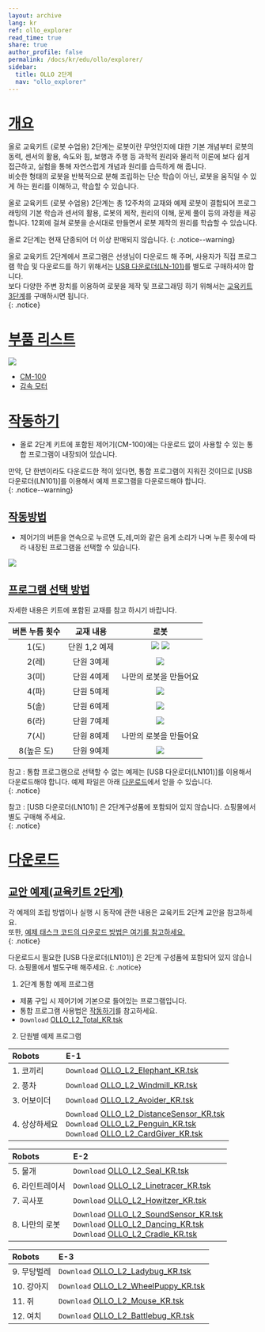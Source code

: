 ```yaml
---
layout: archive
lang: kr
ref: ollo_explorer
read_time: true
share: true
author_profile: false
permalink: /docs/kr/edu/ollo/explorer/
sidebar:
  title: OLLO 2단계
  nav: "ollo_explorer"
---
```


# [개요](#개요)

올로 교육키트 (로봇 수업용) 2단계는 로봇이란 무엇인지에 대한 기본 개념부터 로봇의 동력, 센서의 활용, 속도와 힘, 보행과 주행 등 과학적 원리와 물리적 이론에 보다 쉽게 접근하고, 실험을 통해 자연스럽게 개념과 원리를 습득하게 해 줍니다.  
비슷한 형태의 로봇을 반복적으로 분해 조립하는 단순 학습이 아닌, 로봇을 움직일 수 있게 하는 원리를 이해하고, 학습할 수 있습니다.

올로 교육키트 (로봇 수업용) 2단계는 총 12주차의 교재와 예제 로봇이 결합되어 프로그래밍의 기본 학습과 센서의 활용, 로봇의 제작, 원리의 이해, 문제 풀이 등의 과정을 제공합니다. 12회에 걸쳐 로봇을 순서대로 만들면서 로봇 제작의 원리를 학습할 수 있습니다.

올로 2단계는 현재 단종되어 더 이상 판매되지 않습니다.
{: .notice--warning}


올로 교육키트 2단계에서 프로그램은 선생님이 다운로드 해 주며, 사용자가 직접 프로그램 학습 및 다운로드를 하기 위해서는 [USB 다운로더(LN-101)]를 별도로 구매하셔야 합니다.  
보다 다양한 주변 장치를 이용하여 로봇을 제작 및 프로그래밍 하기 위해서는 [교육키트 3단계]를 구매하시면 됩니다.  
{: .notice}

# [부품 리스트](#부품-리스트)

 ![](/assets/images/edu/ollo/edu_2nd_partlist_kr.png)

- [CM-100]
- [감속 모터]

# [작동하기](#작동하기)

- 올로 2단계 키트에 포함된 제어기(CM-100)에는 다운로드 없이 사용할 수 있는 통합 프로그램이 내장되어 있습니다.

만약, 단 한번이라도 다운로드한 적이 있다면, 통합 프로그램이 지워진 것이므로 [USB 다운로더(LN101)]를 이용해서 예제 프로그램을 다운로드해야 합니다.  
{: .notice--warning}

## [작동방법](#작동방법)
- 제어기의 버튼을 연속으로 누르면 도,레,미와 같은 음계 소리가 나며 누른 횟수에 따라 내장된 프로그램을 선택할 수 있습니다.  

 ![](/assets/images/edu/ollo/ollo_2ndoperation_kr.jpg)

## [프로그램 선택 방법](#프로그램-선택-방법)
자세한 내용은 키트에 포함된 교재를 참고 하시기 바랍니다.

|버튼 누름 횟수|교재 내용|로봇|
| :-----: | :-----: | :-----: |
|1(도)|단원 1,2 예제| ![](/assets/images/edu/ollo/2-1.elephant_kr.jpg) ![](/assets/images/edu/ollo/2-2._windmill_kr.jpg)|
|2(레)|단원 3예제| ![](/assets/images/edu/ollo/2-3._introduce_robot_kr.jpg)|
|3(미)|단원 4예제|나만의 로봇을 만들어요|
|4(파)|단원 5예제| ![](/assets/images/edu/ollo/2-4._fur_seal_kr.jpg)|
|5(솔)|단원 6예제| ![](/assets/images/edu/ollo/2-6._car_kr.jpg)|
|6(라)|단원 7예제| ![](/assets/images/edu/ollo/2-9._howitzer_kr.jpg)|
|7(시)|단원 8예제|나만의 로봇을 만들어요|
|8(높은 도)|단원 9예제| ![](/assets/images/edu/ollo/2-11._linetracing_ladybird_kr.jpg)|

참고 : 통합 프로그램으로 선택할 수 없는 예제는 [USB 다운로더(LN101)]를 이용해서 다운로드해야 합니다.
예제 파일은 아래 [다운로드](#다운로드)에서 얻을 수 있습니다.  
{: .notice}  

참고 : [USB 다운로더(LN101)] 은 2단계구성품에 포함되어 있지 않습니다. 쇼핑몰에서 별도 구매해 주세요.   
{: .notice}

# [다운로드](#다운로드)
## [교안 예제(교육키트 2단계)](#교안-예제교육키트-2단계)

각 예제의 조립 방법이나 실행 시 동작에 관한 내용은 교육키트 2단계 교안을 참고하세요.   
또한, [예제 태스크 코드의 다운로드 방법은 여기를 참고하세요.]  
{: .notice}  

다운로드시 필요한 [USB 다운로더(LN101)] 은 2단계 구성품에 포함되어 있지 않습니다. 쇼핑몰에서 별도구매 해주세요.
{: .notice}


1. 2단계 통합 예제 프로그램  
 - 제품 구입 시 제어기에 기본으로 들어있는 프로그램입니다.
 - 통합 프로그램 사용법은 [작동하기]를 참고하세요.
 - `Download` [OLLO_L2_Total_KR.tsk]

2. 단원별 예제 프로그램

|Robots|E-1|
| :----- | :----- |
|1. 코끼리|`Download` [OLLO_L2_Elephant_KR.tsk]|
|2. 풍차|`Download` [OLLO_L2_Windmill_KR.tsk]|
|3. 어보이더|`Download` [OLLO_L2_Avoider_KR.tsk]|
|4. 상상하세요|`Download` [OLLO_L2_DistanceSensor_KR.tsk]<br />`Download` [OLLO_L2_Penguin_KR.tsk]<br />`Download` [OLLO_L2_CardGiver_KR.tsk]|

|Robots|E-2|
| :----- | :----- |
|5. 물개|`Download` [OLLO_L2_Seal_KR.tsk]|
|6. 라인트레이서|`Download` [OLLO_L2_Linetracer_KR.tsk]|
|7. 곡사포|`Download` [OLLO_L2_Howitzer_KR.tsk]|
|8. 나만의 로봇|`Download` [OLLO_L2_SoundSensor_KR.tsk]<br />`Download` [OLLO_L2_Dancing_KR.tsk]<br />`Download` [OLLO_L2_Cradle_KR.tsk]|

|Robots|E-3|
| :----- | :----- |
|9. 무당벌레|`Download` [OLLO_L2_Ladybug_KR.tsk]|
|10. 강아지|`Download` [OLLO_L2_WheelPuppy_KR.tsk]|
|11. 쥐|`Download` [OLLO_L2_Mouse_KR.tsk]|
|12. 여치|`Download` [OLLO_L2_Battlebug_KR.tsk]|

[OLLO_L2_Elephant_KR.tsk]: http://support.robotis.com/ko/baggage_files/ollo/edu_2nd/ollo_l2_elephant_kr.tsk
[OLLO_L2_Windmill_KR.tsk]: http://support.robotis.com/ko/baggage_files/ollo/edu_2nd/ollo_l2_windmill_kr.tsk
[OLLO_L2_Avoider_KR.tsk]: http://support.robotis.com/ko/baggage_files/ollo/edu_2nd/ollo_l2_avoider_kr.tsk
[OLLO_L2_DistanceSensor_KR.tsk]: http://support.robotis.com/ko/baggage_files/ollo/edu_2nd/ollo_l2_distancesensor_kr.tsk
[OLLO_L2_Penguin_KR.tsk]: http://support.robotis.com/ko/baggage_files/ollo/edu_2nd/ollo_l2_penguin_kr.tsk
[OLLO_L2_CardGiver_KR.tsk]: http://support.robotis.com/ko/baggage_files/ollo/edu_2nd/ollo_l2_cardgiver_kr.tsk
[OLLO_L2_Seal_KR.tsk]: http://support.robotis.com/ko/baggage_files/ollo/edu_2nd/ollo_l2_seal_kr.tsk
[OLLO_L2_Linetracer_KR.tsk]: http://support.robotis.com/ko/baggage_files/ollo/edu_2nd/ollo_l2_linetracer_kr.tsk
[OLLO_L2_Howitzer_KR.tsk]: http://support.robotis.com/ko/baggage_files/ollo/edu_2nd/ollo_l2_howitzer_kr.tsk
[OLLO_L2_SoundSensor_KR.tsk]: http://support.robotis.com/ko/baggage_files/ollo/edu_2nd/ollo_l2_soundsensor_kr.tsk
[OLLO_L2_Dancing_KR.tsk]: http://support.robotis.com/ko/baggage_files/ollo/edu_2nd/ollo_l2_dancing_kr.tsk
[OLLO_L2_Cradle_KR.tsk]: http://support.robotis.com/ko/baggage_files/ollo/edu_2nd/ollo_l2_cradle_kr.tsk
[OLLO_L2_Ladybug_KR.tsk]: http://support.robotis.com/ko/baggage_files/ollo/edu_2nd/ollo_l2_ladybug_kr.tsk
[OLLO_L2_WheelPuppy_KR.tsk]: http://support.robotis.com/ko/baggage_files/ollo/edu_2nd/ollo_l2_wheelpuppy_kr.tsk
[OLLO_L2_Mouse_KR.tsk]: http://support.robotis.com/ko/baggage_files/ollo/edu_2nd/ollo_l2_mouse_kr.tsk
[OLLO_L2_Battlebug_KR.tsk]: http://support.robotis.com/ko/baggage_files/ollo/edu_2nd/ollo_l2_battlebug_kr.tsk
[OLLO_L2_Total_KR.tsk]: http://support.robotis.com/ko/baggage_files/ollo/edu_2nd/ollo_l2_total_kr.tsk
[USB 다운로더(LN-101)]: /docs/kr/parts/interface/ln-101/
[교육키트 3단계]: /docs/kr/edu/ollo/inventor/
[CM-100]: /docs/kr/parts/controller/cm-100/
[감속 모터]: /docs/kr/parts/motor/gm-10a/
[2단계 교안예제]: #다운로드
[예제 태스크 코드의 다운로드 방법은 여기를 참고하세요.]: /docs/kr/faq/download_task_code/
[작동하기]: #작동하기
